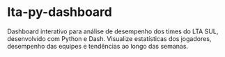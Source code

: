 # lta-py-dashboard
 Dashboard interativo para análise de desempenho dos times do LTA SUL, desenvolvido com Python e Dash. Visualize estatísticas dos jogadores, desempenho das equipes e tendências ao longo das semanas.
